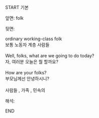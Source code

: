START
기본

앞면:
folk


뒷면:
<div>ordinary working-class folk </div><div>보통 노동자 계층 사람들</div><div><br></div><div><div>Well, folks, what are we going to do today? </div><div>자, 여러분 오늘은 뭘 할까요?</div></div><div><br></div><div><div>How are your folks? </div><div>부모님께선 안녕하시니?</div></div><div><br></div><div>사람들 , 가족 , 민속의</div>


해석:
<!--ID: 1746614453950-->
END